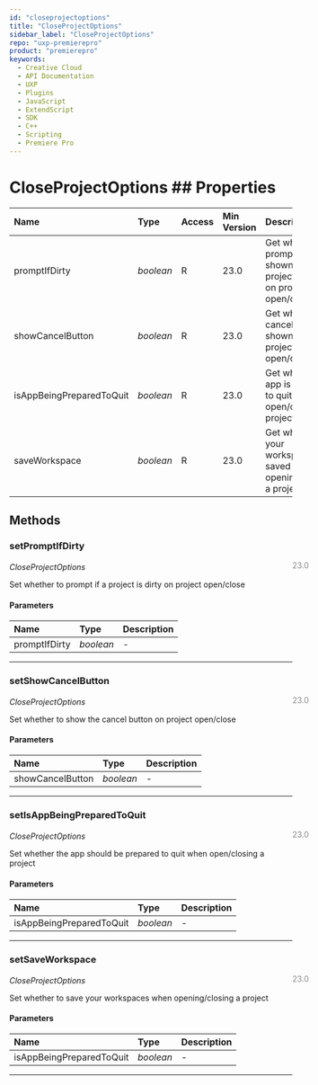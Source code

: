 ```yaml
---
id: "closeprojectoptions"
title: "CloseProjectOptions"
sidebar_label: "CloseProjectOptions"
repo: "uxp-premierepro"
product: "premierepro"
keywords:
  - Creative Cloud
  - API Documentation
  - UXP
  - Plugins
  - JavaScript
  - ExtendScript
  - SDK
  - C++
  - Scripting
  - Premiere Pro
---
```


# CloseProjectOptions  ## Properties

| Name | Type | Access | Min Version | Description |
| :------ | :------ | :------ | :------ | :------ |
| promptIfDirty | *boolean* | R | 23.0 | Get whether a prompt is shown if a project is dirty on project open/close |
| showCancelButton | *boolean* | R | 23.0 | Get whether the cancel button is shown on project open/close |
| isAppBeingPreparedToQuit | *boolean* | R | 23.0 | Get whether the app is prepared to quit when open/closing a project |
| saveWorkspace | *boolean* | R | 23.0 | Get whether your workspaces are saved when opening/closing a project |

## Methods

### setPromptIfDirty

<span class="minversion" style="display: block; margin-bottom: -1em; margin-left: 36em; float:left; opacity:0.5;">23.0</span>

*CloseProjectOptions*

Set whether to prompt if a project is dirty on project open/close

#### Parameters

| Name | Type | Description |
| :------ | :------ | :------ |
| promptIfDirty | *boolean* | - |

___

### setShowCancelButton

<span class="minversion" style="display: block; margin-bottom: -1em; margin-left: 36em; float:left; opacity:0.5;">23.0</span>

*CloseProjectOptions*

Set whether to show the cancel button on project open/close

#### Parameters

| Name | Type | Description |
| :------ | :------ | :------ |
| showCancelButton | *boolean* | - |

___

### setIsAppBeingPreparedToQuit

<span class="minversion" style="display: block; margin-bottom: -1em; margin-left: 36em; float:left; opacity:0.5;">23.0</span>

*CloseProjectOptions*

Set whether the app should be prepared to quit when open/closing a project

#### Parameters

| Name | Type | Description |
| :------ | :------ | :------ |
| isAppBeingPreparedToQuit | *boolean* | - |

___

### setSaveWorkspace

<span class="minversion" style="display: block; margin-bottom: -1em; margin-left: 36em; float:left; opacity:0.5;">23.0</span>

*CloseProjectOptions*

Set whether to save your workspaces when opening/closing a project

#### Parameters

| Name | Type | Description |
| :------ | :------ | :------ |
| isAppBeingPreparedToQuit | *boolean* | - |

___




